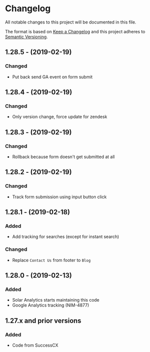 # Changelog
All notable changes to this project will be documented in this file.

The format is based on [Keep a Changelog](http://keepachangelog.com/en/1.0.0/)
and this project adheres to [Semantic Versioning](http://semver.org/spec/v2.0.0.html).

## 1.28.5 - (2019-02-19)
### Changed
- Put back send GA event on form submit

## 1.28.4 - (2019-02-19)
### Changed
- Only version change, force update for zendesk

## 1.28.3 - (2019-02-19)
### Changed
- Rollback because form doesn't get submitted at all

## 1.28.2 - (2019-02-19)
### Changed
- Track form submission using input button click

## 1.28.1 - (2019-02-18)
### Added
- Add tracking for searches (except for instant search)
### Changed
- Replace `Contact Us` from footer to `Blog`

## 1.28.0 - (2019-02-13)
### Added
- Solar Analytics starts maintaining this code
- Google Analytics tracking (NIM-4877)

## 1.27.x and prior versions
### Added
- Code from SuccessCX